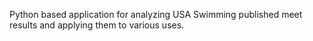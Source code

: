 Python based application for analyzing USA Swimming published meet results and applying them to various uses.

